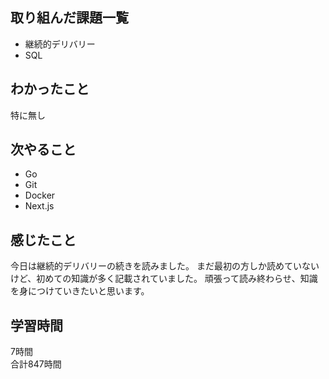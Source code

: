 ## 取り組んだ課題一覧
- 継続的デリバリー
- SQL

## わかったこと
特に無し

## 次やること
- Go
- Git
- Docker
- Next.js

## 感じたこと
今日は継続的デリバリーの続きを読みました。
まだ最初の方しか読めていないけど、初めての知識が多く記載されていました。
頑張って読み終わらせ、知識を身につけていきたいと思います。


## 学習時間
7時間<br />
合計847時間
